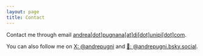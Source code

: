 ```yaml
---
layout: page
title: Contact
---
```


Contact me through email [andrea[dot]pugnana[at]di[dot]unipi[dot]com](mailto:andrea.pugnana@di.unipi.it).

You can also follow me on [X: @andrepugni](https://x.com/andrepugni) and [🦋: @andrepugni.bsky.social](https://bsky.app/profile/andrepugni.bsky.social).